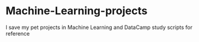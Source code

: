 # Machine-Learning-projects
I save my pet projects in Machine Learning and DataCamp study scripts for reference
